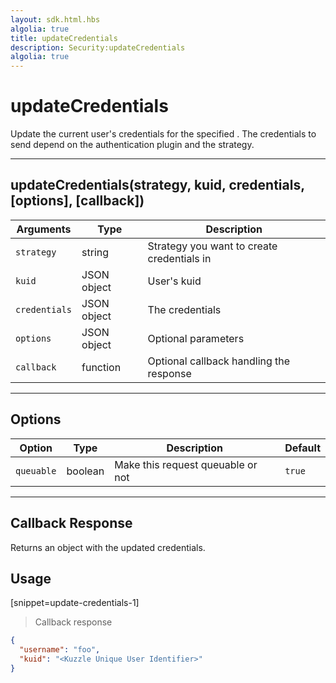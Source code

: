 ```yaml
---
layout: sdk.html.hbs
algolia: true
title: updateCredentials
description: Security:updateCredentials
algolia: true
---
```

  

# updateCredentials
Update the current user's credentials for the specified <strategy>. The credentials to send depend on the authentication plugin and the strategy.

---

## updateCredentials(strategy, kuid, credentials, [options], [callback])

| Arguments | Type | Description
|-----------|------|------------
| `strategy` | string | Strategy you want to create credentials in
| `kuid` | JSON object | User's kuid
| `credentials` | JSON object | The credentials
| `options` | JSON object | Optional parameters
| `callback`| function | Optional callback handling the response

---

## Options

| Option | Type | Description | Default
|--------|------|-------------|---------
| `queuable` | boolean | Make this request queuable or not  | `true`

---

## Callback Response

Returns an object with the updated credentials.

## Usage

[snippet=update-credentials-1]
> Callback response

```json
{
  "username": "foo",
  "kuid": "<Kuzzle Unique User Identifier>"
}
```